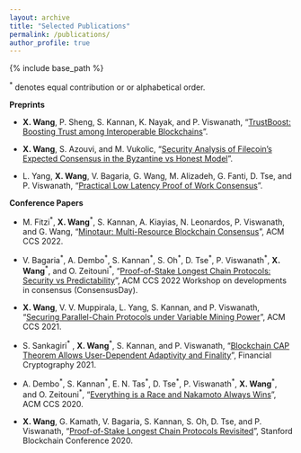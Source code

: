 ```yaml
---
layout: archive	
title: "Selected Publications"
permalink: /publications/
author_profile: true	  
---
```


{% include base_path %}

<sup>\*</sup> denotes equal contribution or or alphabetical order.

**Preprints**

- **X. Wang**, P. Sheng, S. Kannan, K. Nayak, and P. Viswanath, “[TrustBoost: Boosting Trust among Interoperable Blockchains](https://arxiv.org/abs/2210.11571)”.
  
- **X. Wang**, S. Azouvi, and M. Vukolic, “[Security Analysis of Filecoin’s Expected Consensus in the Byzantine vs Honest Model](https://fips.filecoin.io/resources/frc-0051/sec_analysis.pdf)”.

- L. Yang, **X. Wang**, V. Bagaria, G. Wang, M. Alizadeh, G. Fanti, D. Tse, and P. Viswanath, “[Practical Low Latency Proof of Work Consensus](https://arxiv.org/abs/1909.11261)”.

**Conference Papers**

- M. Fitzi<sup>\*</sup>, **X. Wang**<sup>\*</sup>, S. Kannan, A. Kiayias, N. Leonardos, P. Viswanath, and G. Wang, “[Minotaur: Multi-Resource Blockchain Consensus](https://arxiv.org/abs/2201.11780)”, ACM CCS 2022.

- V. Bagaria<sup>\*</sup>, A. Dembo<sup>\*</sup>, S. Kannan<sup>\*</sup>, S. Oh<sup>\*</sup>, D. Tse<sup>\*</sup>, P. Viswanath<sup>\*</sup>, **X. Wang**<sup>\*</sup>, and O. Zeitouni<sup>\*</sup>, “[Proof-of-Stake Longest Chain Protocols: Security vs Predictability](https://arxiv.org/abs/1910.02218)”, ACM CCS 2022 Workshop on developments in consensus (ConsensusDay).

- **X. Wang**, V. V. Muppirala, L. Yang, S. Kannan, and P. Viswanath, “[Securing Parallel-Chain Protocols under Variable Mining Power](https://arxiv.org/abs/2105.02927)”, ACM CCS 2021.

- S. Sankagiri<sup>\*</sup> , **X. Wang**<sup>\*</sup>, S. Kannan, and P. Viswanath, “[Blockchain CAP Theorem Allows User-Dependent Adaptivity and Finality](https://arxiv.org/abs/2010.13711)”, Financial Cryptography 2021.


- A. Dembo<sup>\*</sup>, S. Kannan<sup>\*</sup>, E. N. Tas<sup>\*</sup>, D. Tse<sup>\*</sup>, P. Viswanath<sup>\*</sup>, **X. Wang**<sup>\*</sup>, and O. Zeitouni<sup>\*</sup>, “[Everything is a Race and Nakamoto Always Wins](https://arxiv.org/abs/2005.10484)”, ACM CCS 2020. 

- **X. Wang**, G. Kamath, V. Bagaria, S. Kannan, S. Oh, D. Tse, and P. Viswanath, “[Proof-of-Stake Longest Chain Protocols Revisited](https://arxiv.org/abs/1910.02218v2)”, Stanford Blockchain Conference 2020.
